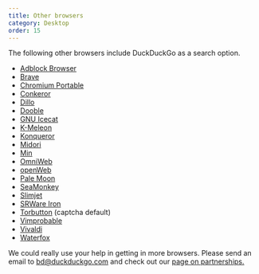 ```yaml
---
title: Other browsers
category: Desktop
order: 15
---
```


<p>The following other browsers include DuckDuckGo as a search option.</p>

<ul>
    <li><a href="https://adblockbrowser.org/">Adblock Browser</a></li>
    <li><a href="https://brave.com/">Brave</a></li>
    <li><a href="http://crportable.sourceforge.net/">Chromium Portable</a></li>
    <li><a href="http://conkeror.org/">Conkeror</a></li>
    <li><a href="https://www.dillo.org/">Dillo</a></li>
    <li><a href="http://dooble.sourceforge.net/">Dooble</a></li>
    <li><a href="http://www.gnu.org/software/gnuzilla/">GNU Icecat</a></li>
    <li><a href="http://kmeleon.sourceforge.net/">K-Meleon</a></li>
    <li><a href="https://konqueror.org/">Konqueror</a></li>
    <li><a href="http://twotoasts.de/index.php/midori/">Midori</a></li>
    <li><a href="https://minbrowser.github.io/min/">Min</a></li>
    <li><a href="https://www.omnigroup.com/more/">OmniWeb</a></li>
    <li>
        <a href="https://itunes.apple.com/us/app/openweb/id519348697">openWeb</a>
    </li>
    <li><a href="http://www.palemoon.org/">Pale Moon</a></li>
    <li><a href="https://www.seamonkey-project.org/">SeaMonkey</a></li>
    <li><a href="http://www.slimjet.com/">Slimjet</a></li>
    <li>
        <a href="http://www.srware.net/en/software_srware_iron.php">SRWare Iron</a>
    </li>
    <li>
        <a href="https://www.torproject.org/torbutton/">Torbutton</a> (captcha
        default)
    </li>
    <li>
        <a href="https://sourceforge.net/projects/vimprobable/">Vimprobable</a>
    </li>
    <li><a href="https://vivaldi.com">Vivaldi</a></li>
    <li><a href="https://www.waterfoxproject.org/">Waterfox</a></li>
</ul>
<p>
    We could really use your help in getting in more browsers. Please send an
    email to <a href="malito:bd@duckduckgo.com">bd@duckduckgo.com</a> and check
    out our
    <a href="/company/partnerships">page on partnerships.</a>
</p>